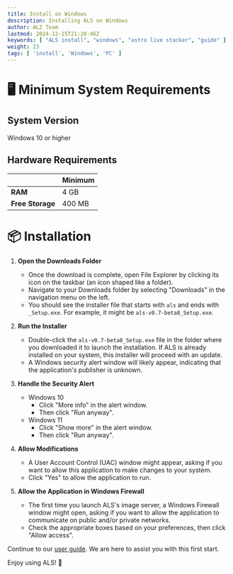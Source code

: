 ```yaml
---
title: Install on Windows
description: Installing ALS on Windows
author: ALZ Team
lastmod: 2024-12-15T21:20:46Z
keywords: [ "ALS install", "windows", "astro live stacker", "guide" ]
weight: 23
tags: [ 'install', 'Windows', 'PC' ]
---
```


# 🖥️ Minimum System Requirements

## System Version

Windows 10 or higher

## Hardware Requirements

|                  | Minimum |
|------------------|---------|
| **RAM**          | 4 GB    |
| **Free Storage** | 400 MB  | 

# 📦 Installation

1. **Open the Downloads Folder**
    - Once the download is complete, open File Explorer by clicking its icon on the taskbar (an icon shaped like a
      folder).
    - Navigate to your Downloads folder by selecting "Downloads" in the navigation menu on the left.
    - You should see the installer file that starts with `als` and ends with `_Setup.exe`. For example, it might be
      `als-v0.7-beta8_Setup.exe`.

2. **Run the Installer**
    - Double-click the `als-v0.7-beta8_Setup.exe` file in the folder where you downloaded it to launch the installation.
      If ALS is already installed on your system, this installer will proceed with an update.
    - A Windows security alert window will likely appear, indicating that the application's publisher is unknown.

3. **Handle the Security Alert**
    - Windows 10
        - Click "More info" in the alert window.
        - Then click "Run anyway".
    - Windows 11
        - Click "Show more" in the alert window.
        - Then click "Run anyway".

4. **Allow Modifications**
    - A User Account Control (UAC) window might appear, asking if you want to allow this application to make changes to
      your system.
    - Click "Yes" to allow the application to run.

5. **Allow the Application in Windows Firewall**
    - The first time you launch ALS's image server, a Windows Firewall window might open, asking if you want to allow
      the application to communicate on public and/or private networks.
    - Check the appropriate boxes based on your preferences, then click "Allow access".

Continue to our [user guide](../user-guide/). We are here to assist you with this first start.

Enjoy using ALS! 🚀
